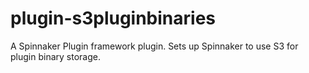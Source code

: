 # plugin-s3pluginbinaries

A Spinnaker Plugin framework plugin. Sets up Spinnaker to use S3 for plugin
binary storage.
